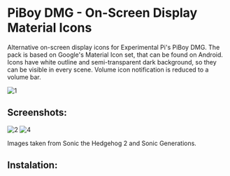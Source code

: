 # PiBoy DMG - On-Screen Display Material Icons

Alternative on-screen display icons for Experimental Pi's PiBoy DMG.
The pack is based on Google's Material Icon set, that can be found on Android. Icons have white outline and semi-transparent dark background, so they can be visible in every scene. Volume icon notification is reduced to a volume bar.

![1](https://user-images.githubusercontent.com/92209505/141120091-98526253-3d57-48f0-aa2b-501cb64c9f71.png)

## Screenshots:

![2](https://user-images.githubusercontent.com/92209505/141121162-dd96b110-4e43-4921-b7eb-84357b9e10de.png)
![4](https://user-images.githubusercontent.com/92209505/141121179-c276dab5-3c21-431d-acab-75fa295f4f53.png)

Images taken from Sonic the Hedgehog 2 and Sonic Generations.

## Instalation:

